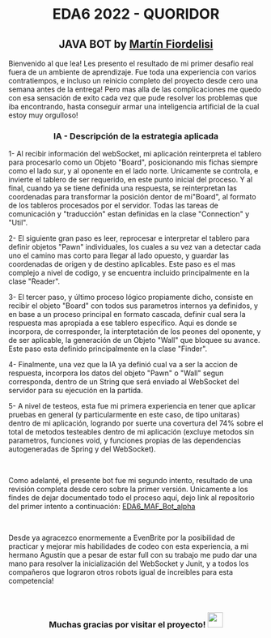 <h1 align="center">EDA6 2022 - QUORIDOR</h1>
<h2 align="center">JAVA BOT  by <a href="https://www.linkedin.com/in/martin-fiordelisi-b42184226/" target="_blank">Martín Fiordelisi</a></h2>
<p align="left"> Bienvenido al que lea! Les presento el resultado de mi primer desafio real fuera de un ambiente de aprendizaje. Fue toda una experiencia con varios contratiempos, e incluso un reinicio completo del proyecto desde cero una semana antes de la entrega! Pero mas alla de las complicaciones me quedo con esa sensación de exito cada vez que pude resolver los problemas que iba encontrando, hasta conseguir armar una inteligencia artificial de la cual estoy muy orgulloso!</p>

<h3 align="center">IA - Descripción de la estrategia aplicada</h3>
<p align="left"> 
1- Al recibir información del webSocket, mi aplicación reinterpreta el tablero para procesarlo como un Objeto "Board", posicionando mis fichas siempre como el lado sur, y al oponente en el lado norte. Unicamente se controla, e invierte el tablero de ser requerido, en este punto inicial del proceso. Y al final, cuando ya se tiene definida una respuesta, se reinterpretan las coordenadas para transformar la posición dentor de mi"Board", al formato de los tableros procesados por el servidor. Todas las tareas de comunicación y "traducción" estan definidas en la clase "Connection" y "Util".
</p>
<p align="left"> 
2- El siguiente gran paso es leer, reprocesar e interpretar el tablero para definir objetos "Pawn" individuales, los cuales a su vez van a detectar cada uno el camino mas corto para llegar al lado opuesto, y guardar las coordenadas de origen y de destino aplicables. Este paso es el mas complejo a nivel de codigo, y se encuentra incluido principalmente en la clase "Reader".
</p>
<p align="left"> 
3- El tercer paso, y último proceso lógico propiamente dicho, consiste en recibir el objeto "Board" con todos sus parametros internos ya definidos, y en base a un proceso principal en formato cascada, definir cual sera la respuesta mas apropiada a ese tablero especifico. Aqui es donde se incorpora, de corresponder, la interptetación de los peones del oponente, y de ser aplicable, la generación de un Objeto "Wall" que bloquee su avance. Este paso esta definido principalmente en la clase "Finder".
</p>
<p align="left"> 
4- Finalmente, una vez que la IA ya definió cual va a ser la accion de respuesta, incorpora los datos del objeto "Pawn" o "Wall" segun corresponda, dentro de un String que será enviado al WebSocket del servidor para su ejecución en la partida. 
</p>
<p align="left"> 
5- A nivel de testeos, esta fue mi primera experiencia en tener que aplicar pruebas en general (y particularmente en este caso, de tipo unitaras) dentro de mi aplicación, logrando por suerte una covertura del 74% sobre el total de  metodos testeables dentro de mi aplicación (excluye metodos sin parametros, funciones void, y funciones propias de las dependencias autogeneradas de Spring y del WebSocket). 
</p>
<br/>
<p align="left"> 
Como adelanté, el presente bot fue mi segundo intento, resultado de una revisión completa desde cero sobre la primer versión. Unicamente a los findes de dejar documentado todo el proceso aquí, dejo link al repositorio del primer intento a continuación: <a href="https://github.com/MartinFiorde/EDA6_MAF_Bot_alpha" target="_blank">EDA6_MAF_Bot_alpha</a>
</p>
<br/>
<p align="left"> 
Desde ya agracezco enormemente a EvenBrite por la posibilidad de practicar y mejorar mis habilidades de codeo con esta experiencia, a mi hermano Agustín que a pesar de estar full con su trabajo me pudo dar una mano para resolver la inicialización del WebSocket y Junit, y a todos los compañeros que lograron otros robots igual de increibles para esta competencia!
</p>
<br/>
<h3 align="center">Muchas gracias por visitar el proyecto! <img src="https://raw.githubusercontent.com/verma-anushka/verma-anushka/master/gifs/wave.gif" width="30px" style="max-width:100%;"></h3>

